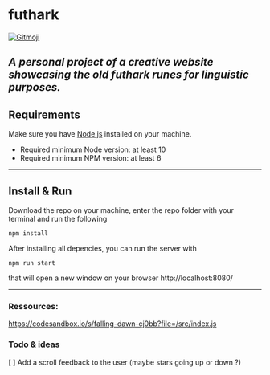# futhark
[![Gitmoji](https://img.shields.io/badge/gitmoji-%20😜%20😍-FFDD67.svg?style=flat-square)](https://gitmoji.dev)

*A personal project of a creative website showcasing the old futhark runes for linguistic purposes.*
---
## Requirements
Make sure you have [Node.js](https://nodejs.org/it/) installed on your machine.
- Required minimum Node version: at least 10
- Required minimum NPM version: at least 6

---
## Install & Run
Download the repo on your machine, enter the repo folder with your terminal and run the following

```
npm install
```

After installing all depencies, you can run the server with
```
npm run start
```
that will open a new window on your browser http://localhost:8080/

---

### Ressources:
https://codesandbox.io/s/falling-dawn-cj0bb?file=/src/index.js

### Todo & ideas
[ ] Add a scroll feedback to the user (maybe stars going up or down ?)
